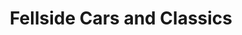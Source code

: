 ---
title: "Fellside Cars and Classics"
url: /ilkeston/fellside-cars-and-classics/
shop: Autohaus
---